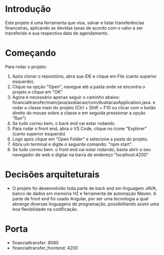 # Introdução

Este projeto é uma ferramenta que visa, salvar e listar transferências financeiras, aplicando as devidas
taxas de acordo com o valor a ser transferido e sua respectiva data de agendamento.

# Começando

Para rodar o projeto:

1. Após clonar o repositório, abra sua IDE e clique em File (canto superior esquerdo).
2. Clique na opção "Open", navegue até a pasta onde se encontra o projeto e clique em "OK"
3. Agora é necessário apenas seguir o caminho abaixo:
   financialtransfer/main/java/avaliacao/com/AvaliacaoApplication.java.
   e rodar a classe main do projeto (Ctrl + Shift + F10 ou clicar com o botão direito do mouse sobre
    a classe e em seguida pressionar a opção "Run")
4. Se tudo correu bem, o back end vai estar rodando.
5. Para rodar o front end, abra o VS Code, clique no ícone "Explorer" (canto superior esquerdo)
6. Logo após clique em "Open Folder" e selecione a pasta do projeto.
7. Abra um terminal e digite o seguinte comando: "npm start".
8. Se tudo correu bem. o front end vai estar rodando, basta abrir o seu navegador de web e digitar na barra
de endereço "localhost:4200"

# Decisões arquiteturais

- O projeto foi desenvolvido toda parte de back end em linguagem JAVA, banco de dados em memória
H2 e ferramenta de automação Maven. A parte de front end foi usado Angular, por ser uma tecnologia a qual
abrange diversas linguagens de programação, possibilitando assim uma boa flexibilidade na codificação.

# Porta

- financialtransfer: 8080
- financialtransfer_frontend: 4200